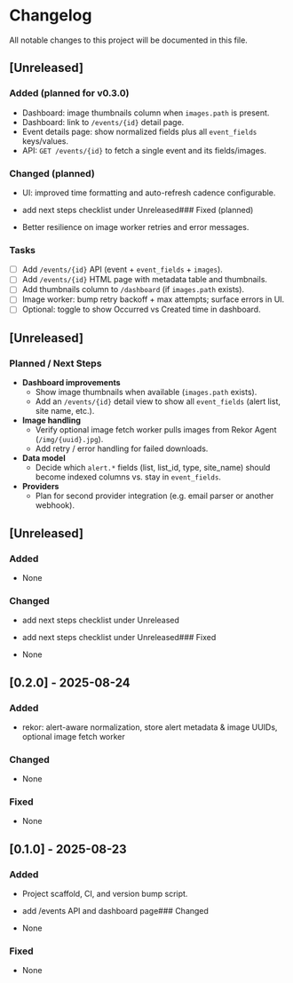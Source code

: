 # Changelog
All notable changes to this project will be documented in this file.

## [Unreleased]

### Added (planned for v0.3.0)
- Dashboard: image thumbnails column when `images.path` is present.
- Dashboard: link to `/events/{id}` detail page.
- Event details page: show normalized fields plus all `event_fields` keys/values.
- API: `GET /events/{id}` to fetch a single event and its fields/images.

### Changed (planned)
- UI: improved time formatting and auto-refresh cadence configurable.


- add next steps checklist under Unreleased### Fixed (planned)
- Better resilience on image worker retries and error messages.

### Tasks
- [ ] Add `/events/{id}` API (event + `event_fields` + `images`).
- [ ] Add `/events/{id}` HTML page with metadata table and thumbnails.
- [ ] Add thumbnails column to `/dashboard` (if `images.path` exists).
- [ ] Image worker: bump retry backoff + max attempts; surface errors in UI.
- [ ] Optional: toggle to show Occurred vs Created time in dashboard.

## [Unreleased]

### Planned / Next Steps
- **Dashboard improvements**
  - Show image thumbnails when available (`images.path` exists).
  - Add an `/events/{id}` detail view to show all `event_fields` (alert list, site name, etc.).
- **Image handling**
  - Verify optional image fetch worker pulls images from Rekor Agent (`/img/{uuid}.jpg`).
  - Add retry / error handling for failed downloads.
- **Data model**
  - Decide which `alert.*` fields (list, list_id, type, site_name) should become indexed columns vs. stay in `event_fields`.
- **Providers**
  - Plan for second provider integration (e.g. email parser or another webhook).


## [Unreleased]
### Added
- None

### Changed
- add next steps checklist under Unreleased


- add next steps checklist under Unreleased### Fixed
- None
## [0.2.0] - 2025-08-24
### Added
- rekor: alert-aware normalization, store alert metadata & image UUIDs, optional image fetch worker

### Changed
- None

### Fixed
- None

## [0.1.0] - 2025-08-23
### Added
- Project scaffold, CI, and version bump script.


- add /events API and dashboard page### Changed
- None

### Fixed
- None


